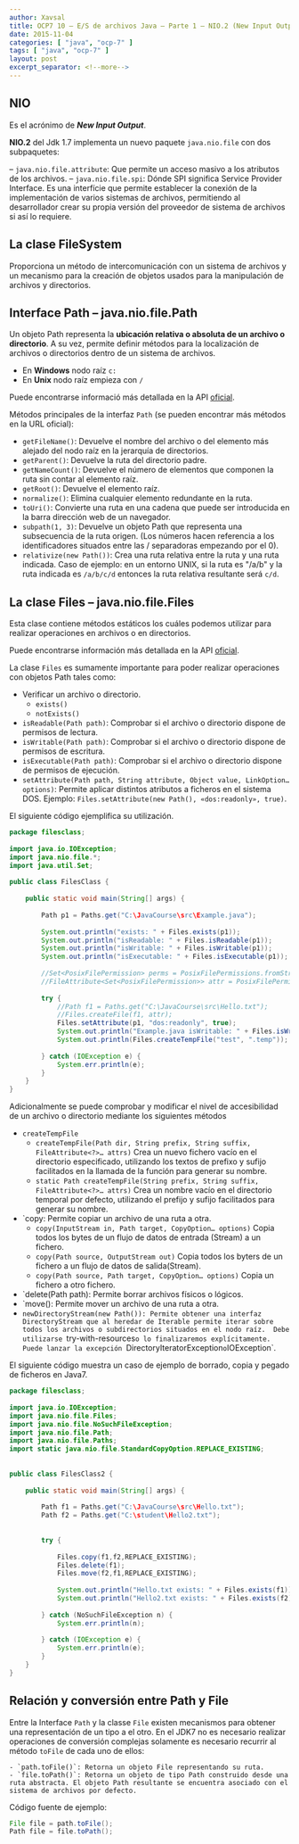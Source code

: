 ```yaml
---
author: Xavsal
title: OCP7 10 – E/S de archivos Java – Parte 1 – NIO.2 (New Input Output 2)
date: 2015-11-04
categories: [ "java", "ocp-7" ]
tags: [ "java", "ocp-7" ]
layout: post
excerpt_separator: <!--more-->
---
```


<!--more-->

## NIO

Es el acrónimo de **_New Input Output_**.

**NIO.2** del Jdk 1.7 implementa un nuevo paquete `java.nio.file` con dos subpaquetes:

– `java.nio.file.attribute`: Que permite un acceso masivo a los atributos  de los archivos.
– `java.nio.file.spi`: Dónde SPI significa Service Provider Interface. Es una interfície que permite establecer la conexión de la implementación de varios sistemas de archivos, 
permitiendo al desarrollador crear su propia versión del proveedor de sistema de archivos si así lo requiere.

## La clase FileSystem

Proporciona un método de intercomunicación con un sistema de archivos y un mecanismo para la creación de objetos usados para la manipulación de archivos y directorios.

## Interface Path – java.nio.file.Path

Un objeto Path representa la **ubicación relativa o absoluta de un archivo o directorio**. 
A su vez, permite definir métodos para la localización de archivos o directorios dentro de un sistema de archivos.

- En **Windows** nodo raíz `c:`
- En **Unix** nodo raíz empieza con `/`

Puede encontrarse informació más detallada en la API [oficial](http://docs.oracle.com/javase/7/docs/api/java/nio/file/Path.html). 

Métodos principales de la interfaz `Path` (se pueden encontrar más métodos en la URL oficial):

- `getFileName()`: Devuelve el nombre del archivo o del elemento más alejado del nodo raíz en la jerarquía de directorios.
- `getParent()`: Devuelve la ruta del directorio padre.
- `getNameCount()`: Devuelve el número de elementos que componen la ruta sin contar al elemento raíz.
- `getRoot()`: Devuelve el elemento raíz.
- `normalize()`: Elimina cualquier elemento redundante en la ruta.
- `toUri()`: Convierte una ruta en una cadena que puede ser introducida en la barra dirección web de un navegador.
- `subpath(1, 3)`: Devuelve un objeto Path que representa una subsecuencia de la ruta origen. (Los números hacen referencia a los identificadores situados entre las / separadoras empezando por el 0).
- `relativize(new Path())`: Crea una ruta relativa entre la ruta y una ruta indicada. 
Caso de ejemplo: en un entorno UNIX, si la ruta  es "/a/b" y la ruta indicada es `/a/b/c/d` entonces la ruta relativa resultante será `c/d`.

## La clase Files – java.nio.file.Files

Esta clase contiene métodos estáticos los cuáles podemos utilizar para realizar operaciones en archivos o en directorios. 

Puede encontrarse información más detallada en la API [oficial](http://docs.oracle.com/javase/7/docs/api/java/nio/file/Files.html).

La clase `Files` es sumamente importante para poder realizar operaciones con objetos Path tales como:

- Verificar un archivo o directorio.
	- `exists()`
	- `notExists()`
- `isReadable(Path path)`: Comprobar si el archivo o directorio dispone de permisos de lectura.
- `isWritable(Path path)`: Comprobar  si el archivo o directorio dispone de permisos de escritura.
- `isExecutable(Path path)`: Comprobar si el archivo o directorio dispone de permisos de ejecución.
- `setAttribute(Path path, String attribute, Object value, LinkOption… options)`: Permite aplicar distintos atributos a ficheros en el sistema DOS.
Ejemplo: `Files.setAttribute(new Path(), «dos:readonly», true)`.

El siguiente código ejemplifica su utilización.

```java
package filesclass;
 
import java.io.IOException;
import java.nio.file.*;
import java.util.Set;
 
public class FilesClass {
   
    public static void main(String[] args) {
 
        Path p1 = Paths.get("C:\JavaCourse\src\Example.java");
 
        System.out.println("exists: " + Files.exists(p1));
        System.out.println("isReadable: " + Files.isReadable(p1));
        System.out.println("isWritable: " + Files.isWritable(p1));
        System.out.println("isExecutable: " + Files.isExecutable(p1));
 
        //Set<PosixFilePermission> perms = PosixFilePermissions.fromString("rwxr-x---");
        //FileAttribute<Set<PosixFilePermission>> attr = PosixFilePermissions.asFileAttribute(perms);
 
        try {
            //Path f1 = Paths.get("C:\JavaCourse\src\Hello.txt");
            //Files.createFile(f1, attr);             
            Files.setAttribute(p1, "dos:readonly", true);
            System.out.println("Example.java isWritable: " + Files.isWritable(p1));
            System.out.println(Files.createTempFile("test", ".temp"));
 
        } catch (IOException e) {
            System.err.println(e);
        }
    }
}
```

Adicionalmente se puede comprobar y modificar el nivel de accesibilidad de un archivo o directorio mediante los siguientes métodos

- `createTempFile`
	- `createTempFile(Path dir, String prefix, String suffix, FileAttribute<?>… attrs)`
	Crea un nuevo fichero vacío en el directorio especificado, utilizando los textos de prefixo y sufijo facilitados en la llamada de la función para generar su nombre.
	- `static Path createTempFile(String prefix, String suffix, FileAttribute<?>… attrs)`
	Crea un nombre vacío en el directorio temporal por defecto, utilizando el prefijo y sufijo facilitados para generar su nombre.
- `copy: Permite copiar un archivo de una ruta a otra.
	- `copy(InputStream in, Path target, CopyOption… options)`
	Copia todos los bytes de un flujo de datos de entrada (Stream) a un fichero.
	- `copy(Path source, OutputStream out)`
	Copia todos los byters de un fichero a un flujo de datos de salida(Stream).
	- `copy(Path source, Path target, CopyOption… options)`
	Copia un fichero a otro fichero.
- `delete(Path path): Permite borrar archivos físicos o lógicos.
- `move(): Permite mover un archivo de una ruta a otra.
- `newDirectoryStream(new Path()): Permite obtener una interfaz DirectoryStream que al heredar de Iterable permite iterar sobre todos los archivos o subdirectorios situados en el nodo raíz. 
Debe utilizarse `try-with-resources` o lo finalizaremos explícitamente. Puede lanzar la excepción  `DirectoryIteratorException` o `IOException`.

El siguiente código muestra un caso de ejemplo de borrado, copia y pegado de ficheros en Java7.

```java
package filesclass;
 
import java.io.IOException;
import java.nio.file.Files;
import java.nio.file.NoSuchFileException;
import java.nio.file.Path;
import java.nio.file.Paths;
import static java.nio.file.StandardCopyOption.REPLACE_EXISTING;
 
 
public class FilesClass2 {
 
    public static void main(String[] args) {
 
        Path f1 = Paths.get("C:\JavaCourse\src\Hello.txt");
        Path f2 = Paths.get("C:\student\Hello2.txt");
         
         
        try {
                         
            Files.copy(f1,f2,REPLACE_EXISTING);
            Files.delete(f1);
            Files.move(f2,f1,REPLACE_EXISTING);
             
            System.out.println("Hello.txt exists: " + Files.exists(f1));
            System.out.println("Hello2.txt exists: " + Files.exists(f2));
 
        } catch (NoSuchFileException n) {
            System.err.println(n);
             
        } catch (IOException e) {
            System.err.println(e);
        }
    }
}
```

## Relación y conversión entre  Path y File

Entre la Interface `Path` y la classe `File` existen mecanismos para obtener una representación de un tipo a el otro. 
En el JDK7 no es necesario realizar operaciones de conversión complejas solamente es necesario recurrir al método `toFile` de cada uno de ellos:
	
	- `path.toFile()`: Retorna un objeto File representando su ruta.
	- `file.toPath()`: Retorna un objeto de tipo Path construido desde una ruta abstracta. El objeto Path resultante se encuentra asociado con el sistema de archivos por defecto.
	
Código fuente de ejemplo:

```java
File file = path.toFile();
Path file = file.toPath();
```
